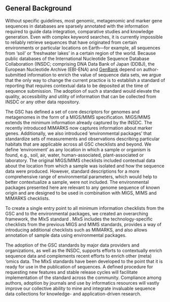 ## General Background

Without specific guidelines, most genomic, metagenomic and marker gene sequences in databases are sparsely annotated
with the information required to guide data integration, comparative studies and knowledge generation. Even with complex
keyword searches, it is currently impossible to reliably retrieve sequences that have originated from certain
environments or particular locations on Earth—for example, all sequences from ‘soil’ or ‘freshwater lakes’ in a certain
region of the world. Because public databases of the International Nucleotide Sequence Database Collaboration (INSDC;
comprising DNA Data Bank of Japan (DDBJ), the European Nucleotide Archive (EBI-ENA) and [GenBank](http://www.insdc.org/)
depend on author-submitted information to enrich the value of sequence data sets, we argue that the only way to change
the current practice is to establish a standard of reporting that requires contextual data to be deposited at the time
of sequence submission. The adoption of such a standard would elevate the quality, accessibility and utility of
information that can be collected from INSDC or any other data repository.

The GSC has defined a set of core descriptors for genomes and metagenomes in the form of a MIGS/MIMS specification.
MIGS/MIMS extends the minimum information already captured by the INSDC. The recently introduced MIMARKS now captures
information about marker genes. Additionally, we also introduced ‘environmental packages’ that standardize sets of
measurements and observations describing particular habitats that are applicable across all GSC checklists and beyond.
We define ‘environment’ as any location in which a sample or organism is found, e.g., soil, air, water,
human-associated, plant-associated or laboratory. The original MIGS/MIMS checklists included contextual data about the
location from which a sample was isolated and how the sequence data were produced. However, standard descriptions for a
more comprehensive range of environmental parameters, which would help to better contextualize a sample, were not
included. The environmental packages presented here are relevant to any genome sequence of known origin and are designed
to be used in combination with MIGS, MIMS and MIMARKS checklists.

To create a single entry point to all minimum information checklists from the GSC and to the environmental packages, we
created an overarching framework, the MIxS standard . MIxS includes the technology-specific checklists from the previous
MIGS and MIMS standards, provides a way of introducing additional checklists such as MIMARKS, and also allows annotation
of sample data using environmental packages.

The adoption of the GSC standards by major data providers and organizations, as well as the INSDC, supports efforts to
contextually enrich sequence data and complements recent efforts to enrich other (meta) ‘omics data. The MIxS standards
have been developed to the point that it is ready for use in the publication of sequences. A defined procedure for
requesting new features and stable release cycles will facilitate implementation of the standard across the community.
Compliance among authors, adoption by journals and use by informatics resources will vastly improve our collective
ability to mine and integrate invaluable sequence data collections for knowledge- and application-driven research.